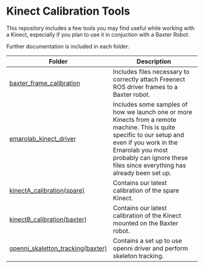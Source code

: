 # Kinect Calibration Tools

This repository includes a few tools you may find useful while working with a Kinect, especially if you plan to use it in conjuction with a Baxter Robot.

Further documentation is included in each folder.


| Folder | Description |
| ------ | ----------- |
| [baxter\_frame\_calibration](https://github.com/EmaroLab/kinect_calibration/tree/master/baxter_frame_calibration) | Includes files necessary to correctly attach Freenect ROS driver frames to a Baxter robot. |
| [emarolab\_kinect\_driver](https://github.com/EmaroLab/kinect_calibration/tree/master/emarolab_kincect_driver) | Includes some samples of how we launch one or more Kinects from a remote machine. This is quite specific to our setup and even if you work in the Emarolab you most probably can ignore these files since everything has already been set up. |
| [kinectA_calibration(spare)](https://github.com/EmaroLab/kinect_calibration/tree/master/kinectA_calibration(spare)) | Contains our latest calibration of the spare Kinect. |
| [kinectB_calibration(baxter)](https://github.com/EmaroLab/kinect_calibration/tree/master/kinectB_calibration(baxter)) | Contains our latest calibration of the Kinect mounted on the Baxter robot. |
| [openni_skaletton_tracking(baxter)](https://github.com/EmaroLab/kinect_calibration/tree/master/openni_skeletton_tracking) | Contains a set up to use openni driver and perform skeleton tracking. |






